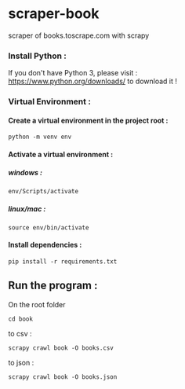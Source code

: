 # scraper-book
scraper of books.toscrape.com with scrapy

### Install Python :

If you don't have Python 3, please visit : https://www.python.org/downloads/ to download it !

### Virtual Environment :

#### Create a virtual environment in the project root :

    python -m venv env

#### Activate a virtual environment :

##### windows :

    env/Scripts/activate
    
##### linux/mac :

    source env/bin/activate
    
#### Install dependencies :

    pip install -r requirements.txt

## Run the program :

On the root folder 

    cd book

to csv :

    scrapy crawl book -O books.csv

to json :

    scrapy crawl book -O books.json
